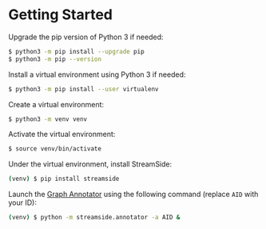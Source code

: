 # Getting Started

Upgrade the pip version of Python 3 if needed:

```bash
$ python3 -m pip install --upgrade pip
$ python3 -m pip --version
```

Install a virtual environment using Python 3 if needed:

```bash
$ python3 -m pip install --user virtualenv
```

Create a virtual environment:

```bash
$ python3 -m venv venv
```

Activate the virtual environment:

```bash
$ source venv/bin/activate
```

Under the virtual environment, install StreamSide:

```bash
(venv) $ pip install streamside
```

Launch the [Graph Annotator](graph_annotator.md) using the following command (replace `AID` with your ID):

```bash
(venv) $ python -m streamside.annotator -a AID &
```